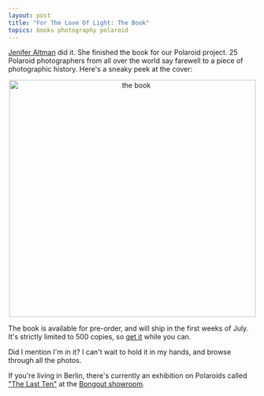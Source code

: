 ```yaml
---
layout: post
title: "For The Love Of Light: The Book"
topics: books photography polaroid
---
```

[Jenifer Altman](http://www.jeniferaltman.com/) did it. She finished the book for our Polaroid project. 25 Polaroid photographers from all over the world say farewell to a piece of photographic history. Here's a sneaky peek at the cover:

<div style="text-align:center;"><a href="http://www.flickr.com/photos/88467464@N00/2553852014" title="View 'the book' on Flickr.com"><img src="http://farm4.static.flickr.com/3185/2553852014_f08c1a750a.jpg" alt="the book" border="0" width="500" height="482" /></a></div>

The book is available for pre-order, and will ship in the first weeks of July. It's strictly limited to 500 copies, so [get it](http://www.fortheloveoflight.com/) while you can.

Did I mention I'm in it? I can't wait to hold it in my hands, and browse through all the photos.

If you're living in Berlin, there's currently an exhibition on Polaroids called ["The Last Ten"](http://berlin.unlike.net/events/100036-The-Last-Ten-Shots) at the [Bongout showroom](http://www.bongout.org/).